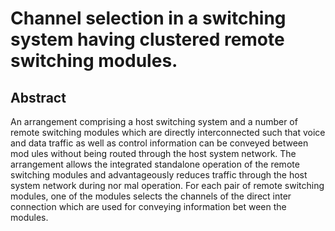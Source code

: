 # Channel selection in a switching system having clustered remote switching modules.

## Abstract
An arrangement comprising a host switching system and a number of remote switching modules which are directly interconnected such that voice and data traffic as well as control information can be conveyed between mod ules without being routed through the host system network. The arrangement allows the integrated standalone operation of the remote switching modules and advantageously reduces traffic through the host system network during nor mal operation. For each pair of remote switching modules, one of the modules selects the channels of the direct inter connection which are used for conveying information bet ween the modules.